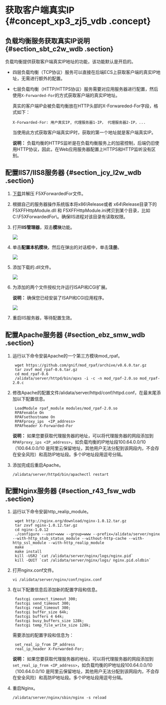 # 获取客户端真实IP {#concept_xp3_zj5_vdb .concept}

## 负载均衡服务获取真实IP说明 {#section_sbt_c2w_wdb .section}

负载均衡提供获取客户端真实IP地址的功能，该功能默认是开启的。

-   四层负载均衡（TCP协议）服务可以直接在后端ECS上获取客户端的真实IP地址，无需进行额外的配置。
-   七层负载均衡（HTTP/HTTPS协议）服务需要对应用服务器进行配置，然后使用`X-Forwarded-For`的方式获取客户端的真实IP地址。

    真实的客户端IP会被负载均衡放在HTTP头部的X-Forwareded-For字段，格式如下：

    ```
    X-Forwarded-For: 用户真实IP, 代理服务器1-IP， 代理服务器2-IP，...
    ```

    当使用此方式获取客户端真实IP时，获取的第一个地址就是客户端真实IP。

    **说明：** 负载均衡的HTTPS监听是在负载均衡服务上的加密控制，后端仍旧使用HTTP协议，因此，在Web应用服务器配置上HTTPS和HTTP监听没有区别。


## 配置IIS7/IIS8服务器 {#section_jcy_l2w_wdb .section}

1.  [下载](https://img.alicdn.com/tfscom/TB1R64PLVXXXXaaXVXXXXXXXXXX.rar?spm=a2c4g.11186623.2.5.z475ev&file=TB1R64PLVXXXXaaXVXXXXXXXXXX.rar)并解压 F5XForwardedFor文件。
2.  根据自己的服务器操作系统版本将x86\\Release或者 x64\\Release目录下的 F5XFFHttpModule.dll 和 F5XFFHttpModule.ini拷贝到某个目录，比如 C:\\F5XForwardedFor\\。确保IIS进程对该目录有读取权限。
3.  打开**IIS管理器**，双击**模块**功能。

    ![](http://static-aliyun-doc.oss-cn-hangzhou.aliyuncs.com/assets/img/4171/15382791473132_zh-CN.png)

4.  单击**配置本机模块**，然后在弹出的对话框中，单击**注册**。

    ![](http://static-aliyun-doc.oss-cn-hangzhou.aliyuncs.com/assets/img/4171/15382791473133_zh-CN.png)

5.  添加下载的.dll文件。

    ![](http://static-aliyun-doc.oss-cn-hangzhou.aliyuncs.com/assets/img/4171/15382791473135_zh-CN.png)

6.  为添加的两个文件授权允许运行ISAPI和CGI扩展。

    **说明：** 确保您已经安装了ISAPI和CGI应用程序。

    ![](http://static-aliyun-doc.oss-cn-hangzhou.aliyuncs.com/assets/img/4171/15382791483136_zh-CN.png)

7.  重启IIS服务器，等待配置生效。

## 配置Apache服务器 {#section_ebz_smw_wdb .section}

1.  运行以下命令安装Apache的一个第三方模块mod\_rpaf。

    ```
     wget https://github.com/gnif/mod_rpaf/archive/v0.6.0.tar.gz
     tar zxvf mod_rpaf-0.6.tar.gz
     cd mod_rpaf-0.6
     /alidata/server/httpd/bin/apxs -i -c -n mod_rpaf-2.0.so mod_rpaf-2.0.c
    ```

2.  修改Apache的配置文件/alidata/server/httpd/conf/httpd.conf，在最末尾添加以下配置信息。

    ```
     LoadModule rpaf_module modules/mod_rpaf-2.0.so
     RPAFenable On
     RPAFsethostname On
     RPAFproxy_ips  <IP_address>
     RPAFheader X-Forwarded-For
    ```

    **说明：** 如果您要获取代理服务器的地址，可以将代理服务器的网段添加到`RPAFproxy_ips <IP_address>`，如负载均衡的IP地址段100.64.0.0/10（100.64.0.0/10 是阿里云保留地址，其他用户无法分配到该网段内，不会存在安全风险）和高防IP地址段。多个IP地址段用逗号分隔。

3.  添加完成后重启Apache。

    ```
    /alidata/server/httpd/bin/apachectl restart
    ```


## 配置Nginx服务器 {#section_r43_fsw_wdb .section}

1.  运行以下命令安装http\_realip\_module。

    ```
     wget http://nginx.org/download/nginx-1.0.12.tar.gz
     tar zxvf nginx-1.0.12.tar.gz
     cd nginx-1.0.12
     ./configure --user=www --group=www --prefix=/alidata/server/nginx --with-http_stub_status_module --without-http-cache --with-http_ssl_module --with-http_realip_module
     make
     make install
     kill -USR2 `cat /alidata/server/nginx/logs/nginx.pid`
     kill -QUIT `cat /alidata/server/nginx/logs/ nginx.pid.oldbin`
    ```

2.  打开nginx.conf文件。

    ```
    vi /alidata/server/nginx/conf/nginx.conf
    ```

3.  在以下配置信息后添加新的配置字段和信息。

    ```
     fastcgi connect_timeout 300;
     fastcgi send_timeout 300;
     fastcgi read_timeout 300;
     fastcgi buffer_size 64k;
     fastcgi buffers 4 64k;
     fastcgi busy_buffers_size 128k;
     fastcgi temp_file_write_size 128k;
    ```

    需要添加的配置字段和信息为：

    ```
     set_real_ip_from IP_address
     real_ip_header X-Forwarded-For;
    ```

    **说明：** 如果您要获取代理服务器的地址，可以将代理服务器的网段添加到`set_real_ip_from <IP_address>`，如负载均衡的IP地址段100.64.0.0/10（100.64.0.0/10 是阿里云保留地址，其他用户无法分配到该网段内，不会存在安全风险）和高防IP地址段。多个IP地址段用逗号分隔。

4.  重启Nginx。

    ```
    /alidata/server/nginx/sbin/nginx -s reload
    ```


